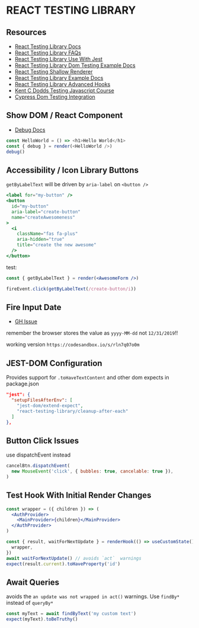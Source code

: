 # REACT TESTING LIBRARY

## Resources

- [React Testing Library Docs](https://testing-library.com/docs/intro)
- [React Testing Library FAQs](https://testing-library.com/docs/react-testing-library/faq)
- [React Testing Library Use With Jest](https://jestjs.io/docs/en/tutorial-react#dom-testing)
- [React Testing Library Dom Testing Example Docs](https://testing-library.com/docs/dom-testing-library/example-intro)
- [React Testing Shallow Renderer](https://reactjs.org/docs/shallow-renderer.html)
- [React Testing Library Example Docs](https://testing-library.com/docs/react-testing-library/example-intro)
- [React Testing Library Advanced Hooks](https://react-hooks-testing-library.com/usage/advanced-hooks)
- [Kent C Dodds Testing Javascript Course](https://testingjavascript.com)
- [Cypress Dom Testing Integration](https://testing-library.com/docs/cypress-testing-library/intro)

## Show DOM / React Component

- [Debug Docs](https://testing-library.com/docs/react-testing-library/api#debug)

```javascript
const HelloWorld = () => <h1>Hello World</h1>
const { debug } = render(<HelloWorld />)
debug()
```

## Accessibility / Icon Library Buttons

`getByLabelText` will be driven by `aria-label` on `<button />`

```jsx
<label for="my-button" />
<button
  id="my-button"
  aria-label="create-button"
  name="createAwesomeness"
>
  <i
    className="fas fa-plus"
    aria-hidden="true"
    title="create the new awesome"
  />
</button>
```

test:

```jsx
const { getByLabelText } = render(<AwesomeForm />)

fireEvent.click(getByLabelText(/create-button/i))
```

## Fire Input Date

- [GH Issue](https://github.com/testing-library/react-testing-library/issues/337)

remember the browser stores the value as `yyyy-MM-dd` not `12/31/2019`!!

working version `https://codesandbox.io/s/rln7q07o0m`

## JEST-DOM Configuration

Provides support for `.toHaveTextContent` and other dom expects
in package.json

```json
"jest": {
  "setupFilesAfterEnv": [
    "jest-dom/extend-expect",
    "react-testing-library/cleanup-after-each"
  ]
},
```

## Button Click Issues

use dispatchEvent instead

```javascript
cancelBtn.dispatchEvent(
  new MouseEvent('click', { bubbles: true, cancelable: true }),
)
```

## Test Hook With Initial Render Changes

```jsx
const wrapper = ({ children }) => (
  <AuthProvider>
    <MainProvider>{children}</MainProvider>
  </AuthProvider>
)

const { result, waitForNextUpdate } = renderHook(() => useCustomState(), {
  wrapper,
})
await waitForNextUpdate() // avoids `act`  warnings
expect(result.current).toHaveProperty('id')
```

## Await Queries

avoids the `an update was not wrapped in act()` warnings. Use `findBy*` instead of `queryBy*`

```javascript
const myText = await findByText('my custom text')
expect(myText).toBeTruthy()
```
